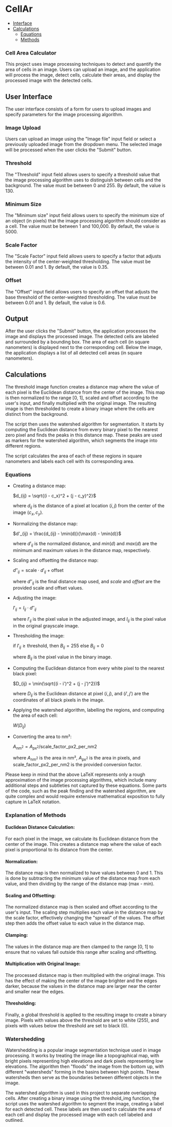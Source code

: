 # CellAr

- [Interface](#user-interface)
- [Calculations](#calculations)
    - [Equations](#equations)
    - [Methods](#explanation-of-methods)

### Cell Area Calculator 

This project uses image processing techniques to detect and quantify the area of cells in an image. Users can upload an image, and the application will process the image, detect cells, calculate their areas, and display the processed image with the detected cells.

## User Interface

The user interface consists of a form for users to upload images and specify parameters for the image processing algorithm.

### Image Upload

Users can upload an image using the "Image file" input field or select a previously uploaded image from the dropdown menu. The selected image will be processed when the user clicks the "Submit" button.

### Threshold

The "Threshold" input field allows users to specify a threshold value that the image processing algorithm uses to distinguish between cells and the background. The value must be between 0 and 255. By default, the value is 130.

### Minimum Size

The "Minimum size" input field allows users to specify the minimum size of an object (in pixels) that the image processing algorithm should consider as a cell. The value must be between 1 and 100,000. By default, the value is 5000.

### Scale Factor

The "Scale Factor" input field allows users to specify a factor that adjusts the intensity of the center-weighted thresholding. The value must be between 0.01 and 1. By default, the value is 0.35.

### Offset

The "Offset" input field allows users to specify an offset that adjusts the base threshold of the center-weighted thresholding. The value must be between 0.01 and 1. By default, the value is 0.6.

## Output

After the user clicks the "Submit" button, the application processes the image and displays the processed image. The detected cells are labeled and surrounded by a bounding box. The area of each cell (in square nanometers) is displayed next to the corresponding cell. Below the image, the application displays a list of all detected cell areas (in square nanometers).

## Calculations

The threshold image function creates a distance map where the value of each pixel is the Euclidean distance from the center of the image. This map is then normalized to the range [0, 1], scaled and offset according to the user's input, and finally multiplied with the original image. The resulting image is then thresholded to create a binary image where the cells are distinct from the background.

The script then uses the watershed algorithm for segmentation. It starts by computing the Euclidean distance from every binary pixel to the nearest zero pixel and finds the peaks in this distance map. These peaks are used as markers for the watershed algorithm, which segments the image into different regions.

The script calculates the area of each of these regions in square nanometers and labels each cell with its corresponding area.

### Equations

- Creating a distance map:

    $`d_{ij} = \sqrt{(i - c_x)^2 + (j - c_y)^2}`$
   
    where $`d_{ij}`$ is the distance of a pixel at location $`(i, j)`$ from the center of the image $`(c_x, c_y)`$.

- Normalizing the distance map:
    
    $`d'_{ij} = \frac{d_{ij} - \min(d)}{\max(d) - \min(d)}`$
   
    where $`d'_{ij}`$ is the normalized distance, and $`min(d)`$ and $`max(d)`$ are the minimum and maximum values in the distance map, respectively.

- Scaling and offsetting the distance map:

    $`d''_{ij} = \text{scale} \cdot d'_{ij} + \text{offset}`$

    where $`d''_{ij}`$ is the final distance map used, and $`scale`$ and $`offset`$ are the provided scale and offset values.

- Adjusting the image:

    $`I'_{ij} = I_{ij} \cdot d''_{ij}`$

    where $`I'_{ij}`$ is the pixel value in the adjusted image, and $`I_{ij}`$ is the pixel value in the original grayscale image.

- Thresholding the image:

    $`\text{if } I'_{ij} \geq \text{threshold, then } B_{ij} = 255 \text{ else } B_{ij} = 0`$

    where $`B_{ij}`$ is the pixel value in the binary image.

- Computing the Euclidean distance from every white pixel to the nearest black pixel:

    $`D_{ij} = \min(\sqrt{(i - i')^2 + (j - j')^2})`$

    where $`D_{ij}`$ is the Euclidean distance at pixel $`(i, j)`$, and $`(i', j')`$ are the coordinates of all black pixels in the image.

- Applying the watershed algorithm, labelling the regions, and computing the area of each cell:

    $`W(D_{ij})`$


- Converting the area to nm²:

    $`A_{\text{nm}^2} = A_{\text{px}^2} / \text{scale\_factor\_px2\_per\_nm2}`$

    where $`A_{\text{nm}^2}`$ is the area in nm², $`A_{\text{px}^2}`$ is the area in pixels, and $`\text{scale\_factor\_px2\_per\_nm2}`$ is the provided conversion factor.

Please keep in mind that the above LaTeX represents only a rough approximation of the image processing algorithms, which include many additional steps and subtleties not captured by these equations. Some parts of the code, such as the peak finding and the watershed algorithm, are quite complex and would require extensive mathematical exposition to fully capture in LaTeX notation.

### Explanation of Methods

#### Euclidean Distance Calculation: 
For each pixel in the image, we calculate its Euclidean distance from the center of the image. This creates a distance map where the value of each pixel is proportional to its distance from the center.

#### Normalization: 
The distance map is then normalized to have values between 0 and 1. This is done by subtracting the minimum value of the distance map from each value, and then dividing by the range of the distance map (max - min).

#### Scaling and Offsetting: 
The normalized distance map is then scaled and offset according to the user's input. The scaling step multiplies each value in the distance map by the scale factor, effectively changing the "spread" of the values. The offset step then adds the offset value to each value in the distance map.

#### Clamping: 
The values in the distance map are then clamped to the range [0, 1] to ensure that no values fall outside this range after scaling and offsetting.

#### Multiplication with Original Image: 
The processed distance map is then multiplied with the original image. This has the effect of making the center of the image brighter and the edges darker, because the values in the distance map are larger near the center and smaller near the edges.

#### Thresholding: 
Finally, a global threshold is applied to the resulting image to create a binary image. Pixels with values above the threshold are set to white (255), and pixels with values below the threshold are set to black (0).

### Watershedding
Watershedding is a popular image segmentation technique used in image processing. It works by treating the image like a topographical map, with bright pixels representing high elevations and dark pixels representing low elevations. The algorithm then "floods" the image from the bottom up, with different "watersheds" forming in the basins between high points. These watersheds then serve as the boundaries between different objects in the image.

The watershed algorithm is used in this project to separate overlapping cells. After creating a binary image using the threshold_img function, the script uses the watershed algorithm to segment the image, creating a label for each detected cell. These labels are then used to calculate the area of each cell and display the processed image with each cell labeled and outlined.
